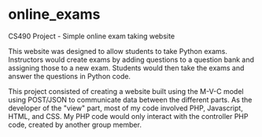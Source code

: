 # online_exams
CS490 Project - Simple online exam taking website

This website was designed to allow students to take Python exams. Instructors would create exams by adding questions to a question
bank and assigning those to a new exam. Students would then take the exams and answer the questions in Python code.

This project consisted of creating a website built using the M-V-C model using POST/JSON to communicate data 
between the different parts. 
As the developer of the "view" part, most of my code involved PHP, Javascript, HTML, and CSS. My PHP code would only interact with
the controller PHP code, created by another group member.
